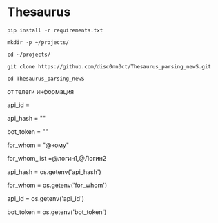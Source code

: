 # Thesaurus

```shell
pip install -r requirements.txt
```

```shell
mkdir -p ~/projects/

cd ~/projects/

git clone https://github.com/disc0nn3ct/Thesaurus_parsing_newS.git

cd Thesaurus_parsing_newS
```

от телеги информация

api_id =

api_hash = ""

bot_token = ""

for_whom = "@кому"

for_whom_list =@логин1,@Логин2


api_hash = os.getenv('api_hash')

for_whom = os.getenv('for_whom')

api_id = os.getenv('api_id')

bot_token = os.getenv('bot_token')
